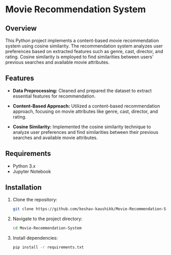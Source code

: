 # Movie Recommendation System

## Overview

This Python project implements a content-based movie recommendation system using cosine similarity. The recommendation system analyzes user preferences based on extracted features such as genre, cast, director, and rating. Cosine similarity is employed to find similarities between users' previous searches and available movie attributes.

## Features

- **Data Preprocessing:** Cleaned and prepared the dataset to extract essential features for recommendation.

- **Content-Based Approach:** Utilized a content-based recommendation approach, focusing on movie attributes like genre, cast, director, and rating.

- **Cosine Similarity:** Implemented the cosine similarity technique to analyze user preferences and find similarities between their previous searches and available movie attributes.

## Requirements

- Python 3.x
- Jupyter Notebook

## Installation

1. Clone the repository:

   ```bash
   git clone https://github.com/keshav-kaushikk/Movie-Recommendation-System.git

2. Navigate to the project directory:
   ```bash
   cd Movie-Recommendation-System
   
3. Install dependencies:
   ```bash
   pip install -r requirements.txt

